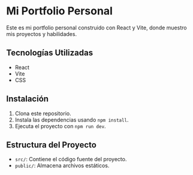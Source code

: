 # Mi Portfolio Personal

Este es mi portfolio personal construido con React y Vite, donde muestro mis proyectos y habilidades.

## Tecnologías Utilizadas

- React
- Vite
- CSS

## Instalación

1. Clona este repositorio.
2. Instala las dependencias usando `npm install`.
3. Ejecuta el proyecto con `npm run dev`.

## Estructura del Proyecto

- `src/`: Contiene el código fuente del proyecto.
- `public/`: Almacena archivos estáticos.
